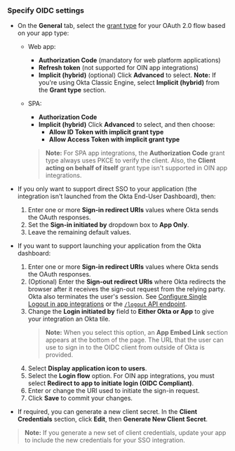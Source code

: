 ### Specify OIDC settings

* On the **General** tab, select the [grant type](/docs/guides/implement-grant-type/) for your OAuth 2.0 flow based on your app type:

  * Web app:
    * **Authorization Code** (mandatory for web platform applications)
    * **Refresh token** (not supported for OIN app integrations)
    * **Implicit (hybrid)** (optional) Click **Advanced** to select.
      **Note:** If you're using Okta Classic Engine, select **Implicit (hybrid)** from the **Grant type** section.
  * SPA:
    * **Authorization Code**
    * **Implicit (hybrid)** Click **Advanced** to select, and then choose:
      * **Allow ID Token with implicit grant type**
      * **Allow Access Token with implicit grant type**

    > **Note:** For SPA app integrations, the **Authorization Code** grant type always uses PKCE to verify the client. Also, the **Client acting on behalf of itself** grant type isn't supported in OIN app integrations.

* If you only want to support direct SSO to your application (the integration isn't launched from the Okta End-User Dashboard), then:
  1. Enter one or more **Sign-in redirect URIs** values where Okta sends the OAuth responses.
  1. Set the **Sign-in initiated by** dropdown box to **App Only**.
  1. Leave the remaining default values.

* If you want to support launching your application from the Okta dashboard:
  1. Enter one or more **Sign-in redirect URIs** values where Okta sends the OAuth responses.
  2. (Optional) Enter the **Sign-out redirect URIs** where Okta redirects the browser after it receives the sign-out request from the relying party. Okta also terminates the user's session. See [Configure Single Logout in app integrations](https://help.okta.com/okta_help.htm?id=ext_Apps_Single_Logout) or the [`/logout` API endpoint](/docs/reference/api/oidc/#logout).
  3. Change the **Login initiated by** field to **Either Okta or App** to give your integration an Okta tile.
      >**Note:** When you select this option, an **App Embed Link** section appears at the bottom of the page. The URL that the user can use to sign in to the OIDC client from outside of Okta is provided.
  4. Select **Display application icon to users**.
  5. Select the **Login flow** option. For OIN app integrations, you must select **Redirect to app to initiate login (OIDC Compliant)**.
  6. Enter or change the URI used to initiate the sign-in request.
  7. Click **Save** to commit your changes.

* If required, you can generate a new client secret. In the **Client Credentials** section, click **Edit**, then **Generate New Client Secret**.

> **Note:** If you generate a new set of client credentials, update your app to include the new credentials for your SSO integration.
